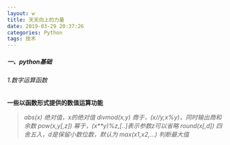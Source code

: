 ```yaml
---
layout: w
title: 天天向上的力量
date: 2019-03-29 20:37:26
categories: Python
tags: 技术
---
```


##### 一、python基础

###### 1.数字运算函数

**一些以函数形式提供的数值运算功能**

> *abs(x)	绝对值，x的绝对值*
> *divmod(x,y)	商于，(x//y,x%y)，同时输出商和余数*
> *pow(x,y[,z])	幂于，(x**y)%z,[..]表示参数z可以省略*
> *round(x[,d])	四舍五入，d是保留小数位数，默认为*
> *max(x1,x2,...)	判断最大值*
>
> 
>
> 
>
> 
>
> 
>
> 